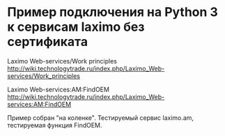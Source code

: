 # Пример подключения на Python 3 к сервисам laximo без сертификата

Laximo Web-services/Work principles http://wiki.technologytrade.ru/index.php/Laximo_Web-services/Work_principles

Laximo Web-services:AM:FindOEM http://wiki.technologytrade.ru/index.php/Laximo_Web-services:AM:FindOEM

Пример собран "на коленке". Тестируемый сервис laximo.am, тестируемая функция FindOEM. 

